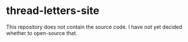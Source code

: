 # thread-letters-site

This repository does not contain the source code. I have not yet decided whether to open-source that.
